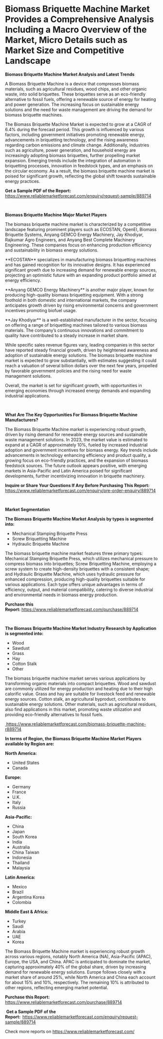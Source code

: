 <p><h1>Biomass Briquette Machine Market Provides a Comprehensive Analysis Including a Macro Overview of the Market, Micro Details such as Market Size and Competitive Landscape</h1></p><p><strong>Biomass Briquette Machine Market Analysis and Latest Trends</strong></p>
<p><p>A Biomass Briquette Machine is a device that compresses biomass materials, such as agricultural residues, wood chips, and other organic waste, into solid briquettes. These briquettes serve as an eco-friendly alternative to fossil fuels, offering a renewable source of energy for heating and power generation. The increasing focus on sustainable energy solutions and the need for waste management are driving the demand for biomass briquette machines.</p><p>The Biomass Briquette Machine Market is expected to grow at a CAGR of 6.4% during the forecast period. This growth is influenced by various factors, including government initiatives promoting renewable energy, advancements in briquetting technology, and the rising awareness regarding carbon emissions and climate change. Additionally, industries such as agriculture, power generation, and household energy are increasingly adopting biomass briquettes, further propelling market expansion. Emerging trends include the integration of automation in briquetting processes, innovation in feedstock types, and an emphasis on the circular economy. As a result, the biomass briquette machine market is poised for significant growth, reflecting the global shift towards sustainable energy practices.</p></p>
<p><strong>Get a Sample PDF of the Report:&nbsp;</strong> <a href="https://www.reliablemarketforecast.com/enquiry/request-sample/889714?utm_campaign=3491&utm_medium=2&utm_source=Github&utm_content=ia&utm_term=08042025&utm_id=biomass-briquette-machine">https://www.reliablemarketforecast.com/enquiry/request-sample/889714</a></p>
<p>&nbsp;</p>
<p><strong>Biomass Briquette Machine Major Market Players</strong></p>
<p><p>The biomass briquette machine market is characterized by a competitive landscape featuring prominent players such as ECOSTAN, OpenEI, Biomass Briquette Systems, Anyang GEMCO Energy Machinery, Jay Khodiyar, Rajkumar Agro Engineers, and Anyang Best Complete Machinery Engineering. These companies focus on enhancing production efficiency and sustainability in biomass energy solutions.</p><p>**ECOSTAN** specializes in manufacturing biomass briquetting machines and has gained recognition for its innovative designs. It has experienced significant growth due to increasing demand for renewable energy sources, projecting an optimistic future with an expanding product portfolio aimed at energy efficiency.</p><p>**Anyang GEMCO Energy Machinery** is another major player, known for producing high-quality biomass briquetting equipment. With a strong foothold in both domestic and international markets, the company anticipates growth driven by rising environmental concerns and government incentives promoting biofuel usage.</p><p>**Jay Khodiyar** is a well-established manufacturer in the sector, focusing on offering a range of briquetting machines tailored to various biomass materials. The company’s continuous innovations and commitment to quality have contributed to a steady increase in market share.</p><p>While specific sales revenue figures vary, leading companies in this sector have reported steady financial growth, driven by heightened awareness and adoption of sustainable energy solutions. The biomass briquette machine market is expected to grow substantially, with estimates suggesting it could reach a valuation of several billion dollars over the next few years, propelled by favorable government policies and the rising need for waste management solutions.</p><p>Overall, the market is set for significant growth, with opportunities in emerging economies through increased energy demands and expanding industrial applications.</p></p>
<p>&nbsp;</p>
<p><strong>What Are The Key Opportunities For Biomass Briquette Machine Manufacturers?</strong></p>
<p><p>The Biomass Briquette Machine market is experiencing robust growth, driven by rising demand for renewable energy sources and sustainable waste management solutions. In 2023, the market value is estimated to expand at a CAGR of approximately 10%, fueled by increased industrial adoption and government incentives for biomass energy. Key trends include advancements in technology enhancing efficiency and product quality, a growing focus on eco-friendly practices, and the expansion of biomass feedstock sources. The future outlook appears positive, with emerging markets in Asia-Pacific and Latin America poised for significant developments, further incentivizing innovation in briquette machinery.</p></p>
<p><strong>Inquire or Share Your Questions If Any Before Purchasing This Report:</strong> <a href="https://www.reliablemarketforecast.com/enquiry/pre-order-enquiry/889714?utm_campaign=3491&utm_medium=2&utm_source=Github&utm_content=ia&utm_term=08042025&utm_id=biomass-briquette-machine">https://www.reliablemarketforecast.com/enquiry/pre-order-enquiry/889714</a></p>
<p>&nbsp;</p>
<p><strong>Market Segmentation</strong></p>
<p><strong>The Biomass Briquette Machine Market Analysis by types is segmented into:</strong></p>
<p><ul><li>Mechanical Stamping Briquette Press</li><li>Screw Briquetting Machine</li><li>Hydraulic Briquette Machine</li></ul></p>
<p><p>The biomass briquette machine market features three primary types: Mechanical Stamping Briquette Press, which utilizes mechanical pressure to compress biomass into briquettes; Screw Briquetting Machine, employing a screw system to create high-density briquettes with a consistent shape; and Hydraulic Briquette Machine, which uses hydraulic pressure for enhanced compression, producing high-quality briquettes suitable for various applications. Each type offers unique advantages in terms of efficiency, output, and material compatibility, catering to diverse industrial and environmental needs in biomass energy production.</p></p>
<p><strong>Purchase this Report:&nbsp;</strong><a href="https://www.reliablemarketforecast.com/purchase/889714?utm_campaign=3491&utm_medium=2&utm_source=Github&utm_content=ia&utm_term=08042025&utm_id=biomass-briquette-machine">https://www.reliablemarketforecast.com/purchase/889714</a></p>
<p>&nbsp;</p>
<p><strong>The Biomass Briquette Machine Market Industry Research by Application is segmented into:</strong></p>
<p><ul><li>Wood</li><li>Sawdust</li><li>Grass</li><li>Hay</li><li>Cotton Stalk</li><li>Other</li></ul></p>
<p><p>The biomass briquette machine market serves various applications by transforming organic materials into compact briquettes. Wood and sawdust are commonly utilized for energy production and heating due to their high calorific value. Grass and hay are suitable for livestock feed and renewable energy sources. Cotton stalk, an agricultural byproduct, contributes to sustainable energy solutions. Other materials, such as agricultural residues, also find applications in this market, promoting waste utilization and providing eco-friendly alternatives to fossil fuels.</p></p>
<p><a href="https://www.reliablemarketforecast.com/biomass-briquette-machine-r889714?utm_campaign=3491&utm_medium=2&utm_source=Github&utm_content=ia&utm_term=08042025&utm_id=biomass-briquette-machine">&nbsp;https://www.reliablemarketforecast.com/biomass-briquette-machine-r889714</a></p>
<p><strong>In terms of Region, the Biomass Briquette Machine Market Players available by Region are:</strong></p>
<p>
    <p> <strong> North America: </strong>
        <ul>
            <li>United States</li>
            <li>Canada</li>
        </ul>
        </p> 
    <p> <strong> Europe: </strong>
        <ul>
            <li>Germany</li>
            <li>France</li>
            <li>U.K.</li>
            <li>Italy</li>
            <li>Russia</li>
        </ul>
        </p> 
    <p> <strong> Asia-Pacific: </strong>
        <ul>
            <li>China</li>
            <li>Japan</li>
            <li>South Korea</li>
            <li>India</li>
            <li>Australia</li>
            <li>China Taiwan</li>
            <li>Indonesia</li>
            <li>Thailand</li>
            <li>Malaysia</li>
        </ul>
        </p> 
    <p> <strong> Latin America: </strong>
        <ul>
            <li>Mexico</li>
            <li>Brazil</li>
            <li>Argentina Korea</li>
            <li>Colombia</li>
        </ul>
        </p> 
    <p> <strong> Middle East & Africa: </strong>
        <ul>
            <li>Turkey</li>
            <li>Saudi</li>
            <li>Arabia</li>
            <li>UAE</li>
            <li>Korea</li>
        </ul>
    </p>
    </p>
<p><p>The Biomass Briquette Machine market is experiencing robust growth across various regions, notably North America (NA), Asia-Pacific (APAC), Europe, the USA, and China. APAC is anticipated to dominate the market, capturing approximately 40% of the global share, driven by increasing demand for renewable energy solutions. Europe follows closely with a market share of around 25%, while North America and China each account for about 15% and 10%, respectively. The remaining 10% is attributed to other regions, reflecting emerging market potential.</p></p>
<p><strong>Purchase this Report: </strong><a href="https://www.reliablemarketforecast.com/purchase/889714?utm_campaign=3491&utm_medium=2&utm_source=Github&utm_content=ia&utm_term=08042025&utm_id=biomass-briquette-machine">https://www.reliablemarketforecast.com/purchase/889714</a></p>
<p>&nbsp;<strong>Get a Sample PDF of the Report:&nbsp;&nbsp;</strong><a href="https://www.reliablemarketforecast.com/enquiry/request-sample/889714?utm_campaign=3491&utm_medium=2&utm_source=Github&utm_content=ia&utm_term=08042025&utm_id=biomass-briquette-machine">https://www.reliablemarketforecast.com/enquiry/request-sample/889714</a></p>
<p><strong></strong></p>
<p>Check more reports on <a href="https://www.reliablemarketforecast.com/?utm_campaign=3491&utm_medium=2&utm_source=Github&utm_content=ia&utm_term=08042025&utm_id=biomass-briquette-machine">https://www.reliablemarketforecast.com/</a></p>